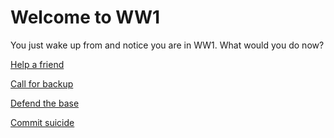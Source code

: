 # Welcome to WW1
You just wake up from and notice you are in WW1. What would you do now?

[Help a friend]()

[Call for backup]()

[Defend the base](defend-base/2)

[Commit suicide](suicide/README.md)